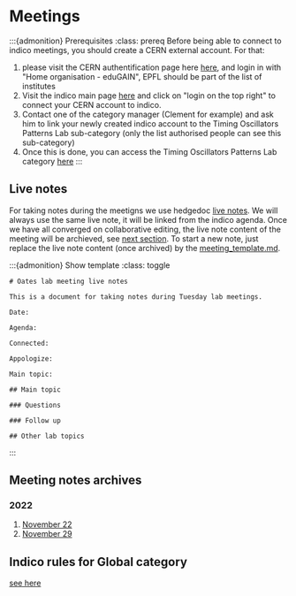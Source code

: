 # Meetings

:::{admonition} Prerequisites
:class: prereq
Before being able to connect to indico meetings, you should create a CERN external account. For that:
1. please visit the CERN authentification page here [here](https://auth.cern.ch/), and login in with "Home organisation - eduGAIN", EPFL should be part of the list of institutes
2. Visit the indico main page [here](https://indico.cern.ch) and click on "login on the top right" to connect your CERN account to indico.
3. Contact one of the category manager (Clement for example) and ask him to link your newly created indico account to the Timing Oscillators Patterns Lab sub-category (only the list authorised people can see this sub-category)
4. Once this is done, you can access the Timing Oscillators Patterns Lab category [here](https://indico.cern.ch/category/16214/)
:::


## Live notes
For taking notes during the meetigns we use hedgedoc [live notes](https://demo.hedgedoc.org/). We will always use the same live note, it will be linked from the indico agenda. Once we have all converged on collaborative editing, the live note content of the meeting will be archieved, see [next section](#meeting-notes-archives). To start a new note, just replace the live note content (once archived) by the [meeting_template.md](https://github.com/EPFL-STD/documentation/blob/main/meetings/meeting_template.md).

:::{admonition} Show template
:class: toggle
```shell
# Oates lab meeting live notes

This is a document for taking notes during Tuesday lab meetings.

Date:

Agenda:

Connected:

Appologize:

Main topic:

## Main topic

### Questions

### Follow up

## Other lab topics

```
:::

## Meeting notes archives

### 2022


1. [November 22](2022/Nov-22.md)
2. [November 29](2022/Nov-29.md)

## Indico rules for Global category
[see here](https://cern.service-now.com/service-portal?id=kb_article&n=KB0004606)
